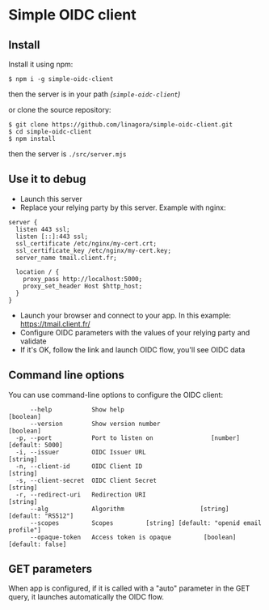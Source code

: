 # Simple OIDC client

## Install

Install it using npm:
```shell
$ npm i -g simple-oidc-client
```

then the server is in your path _(`simple-oidc-client`)_

or clone the source repository:

```shell
$ git clone https://github.com/linagora/simple-oidc-client.git
$ cd simple-oidc-client
$ npm install
```
then the server is `./src/server.mjs`

## Use it to debug

* Launch this server
* Replace your relying party by this server. Example with nginx:
```nginx
server {
  listen 443 ssl;
  listen [::]:443 ssl;
  ssl_certificate /etc/nginx/my-cert.crt;
  ssl_certificate_key /etc/nginx/my-cert.key;
  server_name tmail.client.fr;

  location / {
    proxy_pass http://localhost:5000;
    proxy_set_header Host $http_host;
  }
}
```
* Launch your browser and connect to your app. In this example: https://tmail.client.fr/
* Configure OIDC parameters with the values of your relying party and validate
* If it's OK, follow the link and launch OIDC flow, you'll see OIDC data

## Command line options

You can use command-line options to configure the OIDC client:

```
      --help           Show help                                       [boolean]
      --version        Show version number                             [boolean]
  -p, --port           Port to listen on                [number] [default: 5000]
  -i, --issuer         OIDC Issuer URL                                  [string]
  -n, --client-id      OIDC Client ID                                   [string]
  -s, --client-secret  OIDC Client Secret                               [string]
  -r, --redirect-uri   Redirection URI                                  [string]
      --alg            Algorithm                     [string] [default: "RS512"]
      --scopes         Scopes         [string] [default: "openid email profile"]
      --opaque-token   Access token is opaque         [boolean] [default: false]
```

## GET parameters

When app is configured, if it is called with a "auto" parameter in the GET
query, it launches automatically the OIDC flow.
